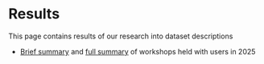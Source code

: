 # Results
This page contains results of our research into dataset descriptions

* [Brief summary](<Brief summary of Data Contextualisation workshops.pdf>) and [full summary](<Summary of Data Contextualisation workshops.pdf>) of workshops held with users in 2025 
